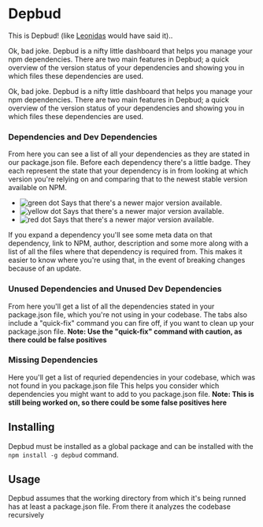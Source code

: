# Depbud

This is Depbud! (like [Leonidas](https://en.wikipedia.org/wiki/300_(film)) would have said it)..

Ok, bad joke. Depbud is a nifty little dashboard that helps you manage your npm dependencies. There are two main features in Depbud; a quick overview of the version status of your dependencies and showing you in which files these dependencies are used.

Ok, bad joke. Depbud is a nifty little dashboard that helps you manage your npm dependencies. There are two main features in Depbud; a quick overview of the version status of your dependencies and showing you in which files these dependencies are used.

### Dependencies and Dev Dependencies
From here you can see a list of all your dependencies as they are stated in our package.json file.
Before each dependency there's a little badge. They each represent the state that your dependency is in from looking at which version you're relying on and comparing that to the newest stable version available on NPM.

* ![green dot](http://i.imgur.com/Z0Xw0pz.jpg "green dot") Says that there's a newer major version available.
* ![yellow dot](http://i.imgur.com/u9m702k.jpg "yellow dot") Says that there's a newer major version available.
* ![red dot](http://i.imgur.com/LVqD9I6.jpg "red dot") Says that there's a newer major version available.
 
If you expand a dependency you'll see some meta data on that dependency, link to NPM, author, description and some more along with a list of all the files where that dependency is required from.
This makes it easier to know where you're using that, in the event of breaking changes because of an update.

### Unused Dependencies and Unused Dev Dependencies
From here you'll get a list of all the dependencies stated in your package.json file, which you're not using in your codebase.
The tabs also include a "quick-fix" command you can fire off, if you want to clean up your package.json file.
**Note: Use the "quick-fix" command with caution, as there could be false positives**

### Missing Dependencies
Here you'll get a list of requried dependencies in your codebase, which was not found in you package.json file
This helps you consider which dependencies you might want to add to you package.json file.
**Note: This is still being worked on, so there could be some false positives here**

## Installing
Depbud must be installed as a global package and can be installed with the `npm install -g depbud` command.

## Usage
Depbud assumes that the working directory from which it's being runned has at least a package.json file. From there it analyzes the codebase recursively
